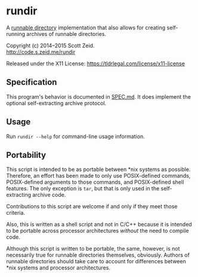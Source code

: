 rundir
======

A [runnable directory](https://en.wikipedia.org/wiki/Application_directory)
implementation that also allows for creating self-running archives of
runnable directories.

Copyright (c) 2014–2015 Scott Zeid.  
http://code.s.zeid.me/rundir

Released under the X11 License:  <https://tldrlegal.com/license/x11-license>


Specification
-------------

This program's behavior is documented in [SPEC.md][spec-md].  It does implement
the optional self-extracting archive protocol.

[spec-md]: http://code.s.zeid.me/rundir/src/master/SPEC.md


Usage
-----

Run `rundir --help` for command-line usage information.


Portability
-----------

This script is intended to be as portable between \*nix systems as possible.
Therefore, an effort has been made to only use POSIX-defined commands,
POSIX-defined arguments to those commands, and POSIX-defined shell features.
The only exception is `tar`, but that is only used in the self-extracting
archive code.

Contributions to this script are welcome if and only if they meet those
criteria.

Also, this is written as a shell script and not in C/C++ because it is
intended to be portable across processor architectures *without* the need
to compile code.

Although this script is written to be portable, the same, however, is not
necessarily true for runnable directories themselves, obviously.  Authors
of runnable directories should take care to account for differences between
\*nix systems and processor architectures.
